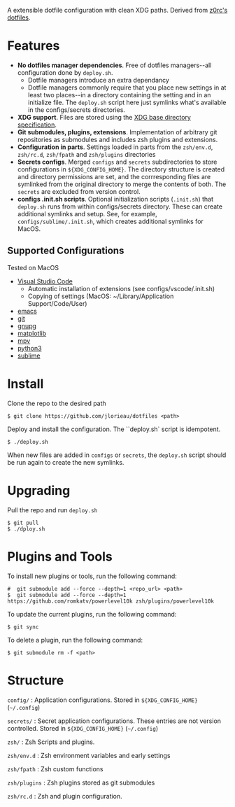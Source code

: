 A extensible dotfile configuration with clean XDG paths.
Derived from [z0rc's dotfiles](https://github.com/z0rc/dotfiles/blob/main/zsh/env.d/01_zmodload.zsh).

Features
========
- **No dotfiles manager dependencies**. Free of dotfiles managers--all configuration 
  done by ``deploy.sh``. 
  - Dotfile managers introduce an extra dependancy
  - Dotfile managers commonly require that you place new settings in at least
    two places--in a directory containing the setting and in an initialize file.
    The ``deploy.sh`` script here just symlinks what's available in the
    configs/secrets directories.
- **XDG support**. Files are stored using the 
  [XDG base directory specification](https://specifications.freedesktop.org/basedir-spec/basedir-spec-latest.html).
- **Git submodules, plugins, extensions**. Implementation of arbitrary git repositories 
  as submodules and includes zsh plugins and extensions.
- **Configuration in parts**. Settings loaded in parts from the ``zsh/env.d``, 
  ``zsh/rc.d``, ``zsh/fpath`` and ``zsh/plugins`` directories
- **Secrets configs**. Merged ``configs`` and ``secrets`` subdirectories to store 
  configurations in ``${XDG_CONFIG_HOME}``. The directory structure is created and
  directory permissions are set, and the corrresponding files are symlinked
  from the original directory to merge the contents of both. The ``secrets``
  are excluded from version control.
- **configs .init.sh scripts**. Optional initialization scripts (``.init.sh``) that 
  ``deploy.sh`` runs from within configs/secrets directory. These can create additional 
  symlinks and setup. See, for example,  ``configs/sublime/.init.sh``, which creates 
  additional symlinks for MacOS.

Supported Configurations
------------------------
Tested on MacOS

- [Visual Studio Code](https://github.com/microsoft/vscode)
  - Automatic installation of extensions (see configs/vscode/.init.sh)
  - Copying of settings (MacOS: ~/Library/Application Support/Code/User)
- [emacs](https://www.gnu.org/software/emacs/)
- [git](https://git-scm.com)
- [gnupg](https://www.gnupg.org)
- [matplotlib](https://matplotlib.org)
- [mpv](https://mpv.io)
- [python3](https://www.python.org)
- [sublime](https://www.sublimetext.com)

Install
=======
Clone the repo to the desired path

```shell
$ git clone https://github.com/jlorieau/dotfiles <path>
```

Deploy and install the configuration. The ``deploy.sh` script is idempotent.

```shell
$ ./deploy.sh
```

When new files are added in ``configs`` or ``secrets``, the ``deploy.sh`` script
should be run again to create the new symlinks.

Upgrading
=========
Pull the repo and run ``deploy.sh``

```shell
$ git pull
$ ./dploy.sh
```

Plugins and Tools
=================

To install new plugins or tools, run the following command:

```shell
#  git submodule add --force --depth=1 <repo_url> <path> 
$  git submodule add --force --depth=1 https://github.com/romkatv/powerlevel10k zsh/plugins/powerlevel10k 
```

To update the current plugins, run the following command:

```shell
$ git sync
```

To delete a plugin, run the following command:

```shell
$ git submodule rm -f <path>
```

Structure
=========

``config/``
: Application configurations. Stored in `${XDG_CONFIG_HOME}` (`~/.config`)

``secrets/``
: Secret application configurations. These entries are not version controlled. Stored in `${XDG_CONFIG_HOME}` (`~/.config`)

``zsh/``
: Zsh Scripts and plugins.

``zsh/env.d``
: Zsh environment variables and early settings

``zsh/fpath``
: Zsh custom functions

``zsh/plugins``
: Zsh plugins stored as git submodules

``zsh/rc.d``
: Zsh and plugin configuration.

